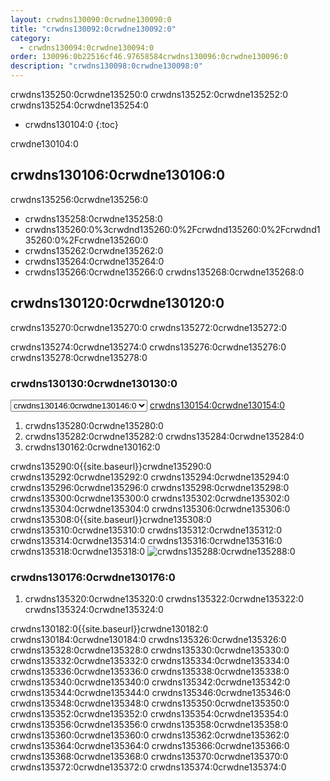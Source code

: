 ```yaml
---
layout: crwdns130090:0crwdne130090:0
title: "crwdns130092:0crwdne130092:0"
category:
  - crwdns130094:0crwdne130094:0
order: 130096:0b22516cf46.97658584crwdns130096:0crwdne130096:0
description: "crwdns130098:0crwdne130098:0"
---
```

crwdns135250:0crwdne135250:0 crwdns135252:0crwdne135252:0 crwdns135254:0crwdne135254:0

- crwdns130104:0
{:toc}

crwdne130104:0

## crwdns130106:0crwdne130106:0

crwdns135256:0crwdne135256:0

- crwdns135258:0crwdne135258:0
- crwdns135260:0%3crwdnd135260:0%2Fcrwdnd135260:0%2Fcrwdnd135260:0%2Fcrwdne135260:0
- crwdns135262:0crwdne135262:0
- crwdns135264:0crwdne135264:0
- crwdns135266:0crwdne135266:0 crwdns135268:0crwdne135268:0

## crwdns130120:0crwdne130120:0

crwdns135270:0crwdne135270:0 crwdns135272:0crwdne135272:0

crwdns135274:0crwdne135274:0 crwdns135276:0crwdne135276:0 crwdns135278:0crwdne135278:0

### crwdns130130:0crwdne130130:0

<script>
  var amiIds = {
  "ap-northeast-1": "ami-32e6d455",
  "ap-northeast-2": "ami-2cef3242",
  "ap-southeast-1": "ami-7f22a71c",
  "ap-southeast-2": "ami-21111b42",
  "eu-central-1": "ami-7a2ef015",
  "eu-west-1": "ami-ac1a14ca",
  "sa-east-1": "ami-70026d1c",
  "us-east-1": "ami-cb6f1add",
  "us-east-2": "ami-57c7e032",
  "us-west-1": "ami-059b818564104e5c6",
  "us-west-2": "ami-c24a2fa2"
  };

  var amiUpdateSelect = function() {
    var s = document.getElementById("ami-select");
    var region = s.options[s.selectedIndex].value;
    document.getElementById("ami-go").href = "https://console.aws.amazon.com/ec2/v2/home?region=" + region + "#LaunchInstanceWizard:ami=" + amiIds[region];
  };
  </script>

<select id="ami-select" onchange="amiUpdateSelect()"> <option value="ap-northeast-1">crwdns130132:0crwdne130132:0</option> <option value="ap-northeast-2">crwdns130134:0crwdne130134:0</option> <option value="ap-southeast-1">crwdns130136:0crwdne130136:0</option> <option value="ap-southeast-2">crwdns130138:0crwdne130138:0</option> <option value="eu-central-1">crwdns130140:0crwdne130140:0</option> <option value="eu-west-1">crwdns130142:0crwdne130142:0</option> <option value="sa-east-1">crwdns130144:0crwdne130144:0</option> <option value="us-east-1" selected="selected">crwdns130146:0crwdne130146:0</option> <option value="us-east-2">crwdns130148:0crwdne130148:0</option> <option value="us-west-1">crwdns130150:0crwdne130150:0</option> <option value="us-west-2">crwdns130152:0crwdne130152:0</option> </select> <a id="ami-go" href="" class="btn btn-success" data-analytics-action="{{ site.analytics.events.go_button_clicked }}" target="_blank">crwdns130154:0crwdne130154:0</a>
<script>amiUpdateSelect();</script>

1. crwdns135280:0crwdne135280:0
2. crwdns135282:0crwdne135282:0 crwdns135284:0crwdne135284:0
3. crwdns130162:0crwdne130162:0

crwdns135290:0{{site.baseurl}}crwdne135290:0 crwdns135292:0crwdne135292:0 crwdns135294:0crwdne135294:0 crwdns135296:0crwdne135296:0 crwdns135298:0crwdne135298:0 crwdns135300:0crwdne135300:0 crwdns135302:0crwdne135302:0 crwdns135304:0crwdne135304:0 crwdns135306:0crwdne135306:0 crwdns135308:0{{site.baseurl}}crwdne135308:0 crwdns135310:0crwdne135310:0 crwdns135312:0crwdne135312:0 crwdns135314:0crwdne135314:0 crwdns135316:0crwdne135316:0 crwdns135318:0crwdne135318:0 ![crwdns135288:0crwdne135288:0](crwdns135286:0{{site.baseurl}}crwdne135286:0)

### crwdns130176:0crwdne130176:0

1. crwdns135320:0crwdne135320:0 crwdns135322:0crwdne135322:0 crwdns135324:0crwdne135324:0

crwdns130182:0{{site.baseurl}}crwdne130182:0 crwdns130184:0crwdne130184:0 crwdns135326:0crwdne135326:0 crwdns135328:0crwdne135328:0 crwdns135330:0crwdne135330:0 crwdns135332:0crwdne135332:0 crwdns135334:0crwdne135334:0 crwdns135336:0crwdne135336:0 crwdns135338:0crwdne135338:0 crwdns135340:0crwdne135340:0 crwdns135342:0crwdne135342:0 crwdns135344:0crwdne135344:0 crwdns135346:0crwdne135346:0 crwdns135348:0crwdne135348:0 crwdns135350:0crwdne135350:0 crwdns135352:0crwdne135352:0 crwdns135354:0crwdne135354:0 crwdns135356:0crwdne135356:0 crwdns135358:0crwdne135358:0 crwdns135360:0crwdne135360:0 crwdns135362:0crwdne135362:0 crwdns135364:0crwdne135364:0 crwdns135366:0crwdne135366:0 crwdns135368:0crwdne135368:0 crwdns135370:0crwdne135370:0 crwdns135372:0crwdne135372:0 crwdns135374:0crwdne135374:0

<!---
## Installation in a Data Center

1. Launch a VM with at least 8GB of RAM, 100GB of disk space on the root volume, and a version of Linux that supports Docker, for example Ubuntu Trusty 14.04.

2. Open ports 22 and 8800 to administrators, open ports 80 and 443 to all users, and optionally open ports 64535-65535 to developers to SSH into builds.

3. Install Replicated, the tool used to package and distribute CircleCI, by running the  `curl https://get.replicated.com/docker | sudo bash` command. **Note:** Docker must not use the device mapper storage driver. Check this by running `sudo docker info | grep "Storage Driver"`.)

4. Visit port 8800 on the machine in a web browser to complete the guided installation process.

5. Complete the process by choosing an SSL certificate option, uploading the license, setting the admin password and hostnames,  enabling GitHub OAuth registration, and defining protocol settings. The application start up process begins by downloading the ~160 MB docker image, so it may take some time to complete.

6. Open the CircleCI app and click Get Started to authorize your GitHub account. The Add Projects page appears where you can select a project for your first build.
-->